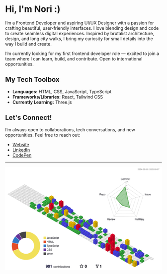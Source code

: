 # Hi, I'm Nori :)

I’m a Frontend Developer and aspiring UI/UX Designer with a passion for crafting beautiful, user-friendly interfaces. I love blending design and code to create seamless digital experiences. Inspired by brutalist architecture, design, and long city walks, I bring my curiosity for small details into the way I build and create.

I’m currently looking for my first frontend developer role — excited to join a team where I can learn, build, and contribute. Open to international opportunities.



## My Tech Toolbox  
- **Languages:** HTML, CSS, JavaScript, TypeScript
- **Frameworks/Libraries:** React, Tailwind CSS 
- **Currently Learning:** Three.js

## Let's Connect!  
I’m always open to collaborations, tech conversations, and new opportunities. Feel free to reach out:  

- [Website](https://sophienora.codes)  
- [LinkedIn](https://www.linkedin.com/feed/)  
- [CodePen](https://codepen.io/zofienora)

---


![](./profile-3d-contrib/profile-gitblock.svg)

